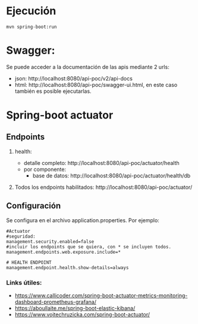 # Ejecución
   
   ```
   mvn spring-boot:run
   ```
# Swagger:
Se puede acceder a la documentación de las apis mediante 2 urls:

* json: http://localhost:8080/api-poc/v2/api-docs
* html: http://localhost:8080/api-poc/swagger-ui.html, en este caso también es posible ejecutarlas.

# Spring-boot actuator
## Endpoints
1. health: 
   * detalle completo: http://localhost:8080/api-poc/actuator/health
   * por componente:
      * base de datos: http://localhost:8080/api-poc/actuator/health/db

2. Todos los endpoints habilitados: http://localhost:8080/api-poc/actuator/

## Configuración
Se configura en el archivo application.properties. 
Por ejemplo:
 ```
#Actuator
#seguridad:
management.security.enabled=false 
#incluir los endpoints que se quiera, con * se incluyen todos.
management.endpoints.web.exposure.include=*

# HEALTH ENDPOINT
management.endpoint.health.show-details=always
 ```
### Links útiles:
* https://www.callicoder.com/spring-boot-actuator-metrics-monitoring-dashboard-prometheus-grafana/
* https://aboullaite.me/spring-boot-elastic-kibana/
* https://www.vojtechruzicka.com/spring-boot-actuator/
